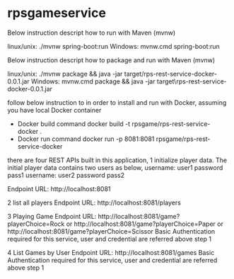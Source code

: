 # rpsgameservice
Below instruction descript how to run with Maven (mvnw)

  linux/unix:  ./mvnw spring-boot:run
  Windows: mvnw.cmd spring-boot:run
  
Below instruction descript how to package and run with Maven (mvnw)

  linux/unix:  ./mvnw package && java -jar target/rps-rest-service-docker-0.0.1.jar
  Windows: mvnw.cmd package && java -jar target\rps-rest-service-docker-0.0.1.jar
  

follow below instruction to in order to install and run with Docker, assuming you have local Docker container
  - Docker build command 
    docker build -t rpsgame/rps-rest-service-docker .
  - Docker run command
    docker run -p 8081:8081 rpsgame/rps-rest-service-docker
    
  
there are four REST APIs built in this application,
1 initialize player data. The initial player data contains two users as below, 
  username: user1 password pass1
  username: user2 password pass2
  
  Endpoint URL: http://localhost:8081
  
2 list all players
  Endpoint URL: http://localhost:8081/players
  
3 Playing Game
  Endpoint URL: http://localhost:8081/game?playerChoice=Rock
            or  http://localhost:8081/game?playerChoice=Paper
            or  http://localhost:8081/game?playerChoice=Scissor
  Basic Authentication required for this service, user and credential are referred above step 1
 
4 List Games by User
  Endpoint URL: http://localhost:8081/games
  Basic Authentication required for this service, user and credential are referred above step 1
 
